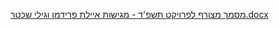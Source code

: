 
[מסמך מצורף לפרויקט תשפ'ד - מגישות איילת פרידמן וגילי שכטר.docx](https://github.com/gilishechter/dotNet_5784_7795_8937/files/14854327/-.docx)
